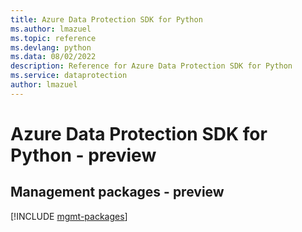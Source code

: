 ```yaml
---
title: Azure Data Protection SDK for Python
ms.author: lmazuel
ms.topic: reference
ms.devlang: python
ms.data: 08/02/2022
description: Reference for Azure Data Protection SDK for Python
ms.service: dataprotection
author: lmazuel
---
```

# Azure Data Protection SDK for Python - preview

## Management packages - preview
[!INCLUDE [mgmt-packages](data-protection-mgmt-index.md)]